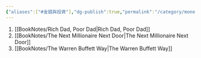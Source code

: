 ```yaml
---
{"aliases":["#金錢與投資"],"dg-publish":true,"permalink":"/category/money-and-investment/","dgPassFrontmatter":true,"created":"2024-11-28T14:12:55.344+08:00","updated":"2024-11-28T14:37:01.376+08:00"}
---
```


1. [[BookNotes/Rich Dad, Poor Dad\|Rich Dad, Poor Dad]]
2. [[BookNotes/The Next Millionaire Next Door\|The Next Millionaire Next Door]]
3. [[BookNotes/The Warren Buffett Way\|The Warren Buffett Way]]